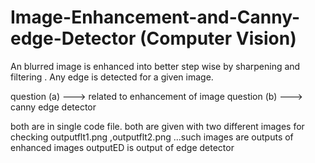 # Image-Enhancement-and-Canny-edge-Detector (Computer Vision)
An blurred image is enhanced into better step wise by sharpening and filtering . Any edge is detected for a given image.


question (a) ---> related to enhancement of image
question (b) ---> canny edge detector

both are in single code file.
both are given with two different images for checking
outputflt1.png ,outputflt2.png ...such images are outputs of enhanced images
outputED is output of edge detector
